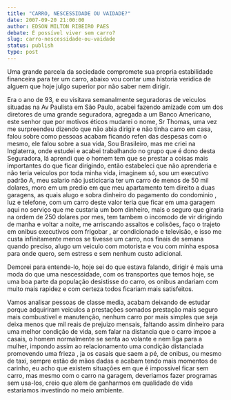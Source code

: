 ```yaml
---
title: "CARRO, NESCESSIDADE OU VAIDADE?"
date: 2007-09-20 21:00:00
author: EDSON MILTON RIBEIRO PAES
debate: É possível viver sem carro?
slug: carro-nescessidade-ou-vaidade
status: publish 
type: post
---
```


Uma grande parcela da sociedade compromete sua propria estabilidade financeira para ter um carro, abaixo vou contar uma historia veridica de alguem que hoje julgo superior por não saber nem dirigir.  

Era o ano de 93, e eu visitava semanalmente seguradoras de veiculos situadas na Av Paulista em São Paulo, acabei fazendo amizade com um dos diretores de uma grande seguradora, agregada a um Banco Americano, este senhor que por motivos éticos mudarei o nome, Sr Thomas, uma vez me surpreendeu dizendo que não abia dirigir e não tinha carro em casa, falou sobre como pessoas acabam ficando refen das despesas com o mesmo, ele falou sobre a sua vida, Sou Brasileiro, mas me criei na Inglaterra, onde estudei e acabei trabalhando no grupo que é dono desta Seguradora, lá aprendi que o homem tem que se prestar a coisas mais importantes do que ficar dirigindo, então estabeleci que não aprenderia e não teria veiculos por toda minha vida, imaginem só, sou um executivo padrão A, meu salario não justicicaria ter um carro de menos de 50 mil dolares, moro em um predio em que meu apartamento tem direito a duas garagens, as quais alugo e sobra dinheiro do pagamento do condominio , luz e telefone, com um carro deste valor teria que ficar em uma garagem aqui no serviço que me custaria um bom dinheiro, mais o seguro que giraria na ordem de 250 dolares por mes, tem tambem o incomodo de vir dirigindo de manha e voltar a noite, me arriscando assaltos e colisões, faço o trajeto em onibus executivos com frigobar , ar condicionado e televisão, e isso me custa infinitamente menos se tivesse um carro, nos finais de semana quando preciso, alugo um veiculo com motorista e vou com minha esposa para onde quero, sem estress e sem nenhum custo adicional.  

Demorei para entende-lo, hoje sei do que estava falando, dirigir é mais uma moda do que uma nescessidade, com os transportes que temos hoje, se uma boa parte da população desistisse do carro, os onibus andariam com muito mais rapidez e com certeza todos ficariam mais satisfeitos.  

Vamos analisar pessoas de classe media, acabam deixando de estudar porque adquiriram veiculos a prestações somados prestação mais seguro mais combustivel e manutenção, nenhum carro por mais simples que seja deixa menos que mil reais de prejuizo mensais, faltando assim dinheiro para uma melhor condição de vida, sem falar na distancia que o carro impoe a casais, o homem normalmente se senta ao volante e nem liga para a mulher, impondo assim ao relacionamento uma condição distanciada promovendo uma frieza , ja os casais que saem a pé, de onibus, ou mesmo de taxi, sempre estão de mãos dadas e acabam tendo mais momentos de carinho, eu acho que existem situações em que é impossivel ficar sem carro, mas mesmo com o carro na garagem, deveriamos fazer programas sem usa-los, creio que alem de ganharmos em qualidade de vida estariamos investindo no meio ambiente.
